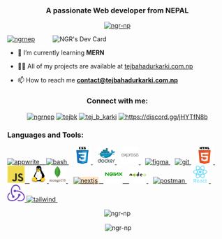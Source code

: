 <h3 align="center">A passionate Web developer from NEPAL</h3>

<p align="center"> <a href="https://github.com/ryo-ma/github-profile-trophy"><img src="https://github-profile-trophy.vercel.app/?username=ngr-np&theme=darkhub" alt="ngr-np" /></a> </p>

<a href="https://app.daily.dev/tej"><img align="right" src="https://api.daily.dev/devcards/492adb9d3f204c45b0a3bfac80b5b134.png?r=xsb" width="400" alt="NGR's Dev Card"/></a>
<p align="left"> <a href="https://twitter.com/ngrnep" target="blank"><img src="https://img.shields.io/twitter/follow/ngrnep?logo=twitter&style=for-the-badge" alt="ngrnep" /></a> </p>

- 🌱 I’m currently learning **MERN**

- 👨‍💻 All of my projects are available at [tejbahadurkarki.com.np](https://tejbahadurkarki.com.np)

<!-- - 📝 I regularly write articles on [tejbahadurkarki.com.np](https://tejbahadurkarki.com.np)-->

- 📫 How to reach me **contact@tejbahadurkarki.com.np**

<h3 align="center">Connect with me:</h3>
<p align="center">
<a href="https://twitter.com/ngrnep" target="blank"><img align="center" src="https://raw.githubusercontent.com/rahuldkjain/github-profile-readme-generator/master/src/images/icons/Social/twitter.svg" alt="ngrnep" height="30" width="40" /></a>
<a href="https://linkedin.com/in/tejbk" target="blank"><img align="center" src="https://raw.githubusercontent.com/rahuldkjain/github-profile-readme-generator/master/src/images/icons/Social/linked-in-alt.svg" alt="tejbk" height="30" width="40" /></a>
<a href="https://instagram.com/tej_b_karki" target="blank"><img align="center" src="https://raw.githubusercontent.com/rahuldkjain/github-profile-readme-generator/master/src/images/icons/Social/instagram.svg" alt="tej_b_karki" height="30" width="40" /></a>
<a href="https://discord.gg/wE9hQUPX" target="blank"><img align="center" src="https://raw.githubusercontent.com/rahuldkjain/github-profile-readme-generator/master/src/images/icons/Social/discord.svg" alt="https://discord.gg/jHYTfN8b" height="30" width="40" /></a>
</p>

<h3 align="left" >Languages and Tools:</h3>
<p align="left" background="red"> 
  <a href="https://appwrite.io" target="_blank" rel="noreferrer"> <img src="https://www.vectorlogo.zone/logos/appwriteio/appwriteio-icon.svg" alt="appwrite" width="40" height="40"/>
    &ensp; 
  </a> <a href="https://www.gnu.org/software/bash/" target="_blank" rel="noreferrer"> <img src="https://www.vectorlogo.zone/logos/gnu_bash/gnu_bash-icon.svg" alt="bash" width="40" height="40"/>
  </a>&ensp;  <a href="https://www.w3schools.com/css/" target="_blank" rel="noreferrer"> <img src="https://raw.githubusercontent.com/devicons/devicon/master/icons/css3/css3-original-wordmark.svg" alt="css3" width="40" height="40"/>  </a>
  &ensp; 
  <a href="https://www.docker.com/" target="_blank" rel="noreferrer"> <img src="https://raw.githubusercontent.com/devicons/devicon/master/icons/docker/docker-original-wordmark.svg" alt="docker" width="40" height="40"/> 
 </a>&ensp;  <a href="https://expressjs.com" target="_blank" rel="noreferrer"> <img src="https://raw.githubusercontent.com/devicons/devicon/master/icons/express/express-original-wordmark.svg" alt="express" width="40" height="40"/> 
</a>&ensp;  <a href="https://www.figma.com/" target="_blank" rel="noreferrer"> <img src="https://www.vectorlogo.zone/logos/figma/figma-icon.svg" alt="figma" width="40" height="40"/> </a>
&ensp; <a href="https://git-scm.com/" target="_blank" rel="noreferrer"> <img src="https://www.vectorlogo.zone/logos/git-scm/git-scm-icon.svg" alt="git" width="40" height="40"/> </a>&ensp; <a href="https://www.w3.org/html/" target="_blank" rel="noreferrer"> <img src="https://raw.githubusercontent.com/devicons/devicon/master/icons/html5/html5-original-wordmark.svg" alt="html5" width="40" height="40"/>  </a> &ensp;  <a href="https://developer.mozilla.org/en-US/docs/Web/JavaScript" target="_blank" rel="noreferrer"> <img src="https://raw.githubusercontent.com/devicons/devicon/master/icons/javascript/javascript-original.svg" alt="javascript" width="40" height="40"/>&ensp;</a><a href="https://www.linux.org/" target="_blank" rel="noreferrer"> <img src="https://raw.githubusercontent.com/devicons/devicon/master/icons/linux/linux-original.svg" alt="linux" width="40" height="40"/> </a> <a href="https://www.mongodb.com/" target="_blank" rel="noreferrer"> <img src="https://raw.githubusercontent.com/devicons/devicon/master/icons/mongodb/mongodb-original-wordmark.svg" alt="mongodb" width="40" height="40"/> </a>&ensp; <a href="https://nextjs.org/" target="_blank" rel="noreferrer"> <img src="https://cdn.worldvectorlogo.com/logos/nextjs-2.svg" alt="nextjs"  style="background: bisque ; padding:0px 2px ; width:40px ; height:40px"/> &ensp;</a> <a href="https://www.nginx.com" target="_blank" rel="noreferrer"> <img src="https://raw.githubusercontent.com/devicons/devicon/master/icons/nginx/nginx-original.svg" alt="nginx" width="40" height="40"/> &ensp; </a> <a href="https://nodejs.org" target="_blank" rel="noreferrer"> <img src="https://raw.githubusercontent.com/devicons/devicon/master/icons/nodejs/nodejs-original-wordmark.svg" alt="nodejs" width="40" height="40"/> </a>&ensp;  <a href="https://postman.com" target="_blank" rel="noreferrer"> <img src="https://www.vectorlogo.zone/logos/getpostman/getpostman-icon.svg" alt="postman" width="40" height="40"/> </a> &ensp;  <a href="https://reactjs.org/" target="_blank" rel="noreferrer"> <img src="https://raw.githubusercontent.com/devicons/devicon/master/icons/react/react-original-wordmark.svg" alt="react" width="40" height="40"/> </a>&ensp;  <a href="https://redux.js.org" target="_blank" rel="noreferrer"> <img src="https://raw.githubusercontent.com/devicons/devicon/master/icons/redux/redux-original.svg" alt="redux" width="40" height="40"/> </a><a href="https://tailwindcss.com/" target="_blank" rel="noreferrer"> <img src="https://www.vectorlogo.zone/logos/tailwindcss/tailwindcss-icon.svg" alt="tailwind" width="40" height="40"/> </a> &ensp; </p>

<p align="center"><img align="center" src="https://github-readme-stats.vercel.app/api/top-langs?username=ngr-np&show_icons=true&theme=tokyonight&locale=en&layout=compact" alt="ngr-np" /></p>

<p align="center">&nbsp;<img align="center" src="https://github-readme-stats.vercel.app/api?username=ngr-np&show_icons=true&theme=tokyonight&locale=en" alt="ngr-np" /></p>
